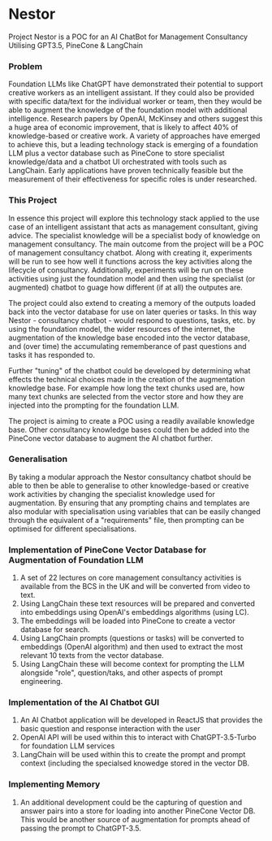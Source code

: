# Nestor
Project Nestor is a POC for an AI ChatBot for Management Consultancy Utilising GPT3.5, PineCone &amp; LangChain

### Problem
Foundation LLMs like ChatGPT have demonstrated their potential to support creative workers as an intelligent assistant.  If they could also be provided with specific data/text for the individual worker or team, then they would be able  to augment the knowledge of the foundation model with additional intelligence.  Research papers by OpenAI, McKinsey and others suggest this a huge area of economic improvement, that is likely to affect 40% of knowledge-based or creative work. A variety of approaches have emerged to achieve this, but a leading technology stack is emerging of a foundation LLM plus a vector database such as PineCone to store specialist knowledge/data and a chatbot UI orchestrated with tools such as LangChain.  Early applications have proven technically feasible but the measurement of their effectiveness for specific roles is under researched.

### This Project
In essence this project will explore this technology stack applied to the use case of an intelligent assistant that acts as management consultant, giving advice.  The  specialist knowledge will be a specialist body of knowledge on management consultancy.  The main outcome from the project will be a POC of management consultancy chatbot.  Along with creating it, experiments will be run to see how well it functions across the key activities along the lifecycle of consultancy.  Additionally, experiments will be run on these activities using just the foundation model and then using the specialist (or augmented) chatbot to guage how different (if at all) the outputes are.

The project could also extend to creating a memory of the outputs loaded back into the vector database for use on later queries or tasks.  In this way Nestor - consultancy chatbot - would respond to questions, tasks, etc. by using the foundation model, the wider resources of the internet, the augmentation of the knowledge base encoded into the vector database, and (over time) the accumulating rememberance of past questions and tasks it has responded to.

Further "tuning" of the chatbot could be developed by determining what effects the technical choices made in the creation of the augmentation knowledge base.  For example how long the text chunks used are, how many text chunks are selected from the vector store and how they are injected into the prompting for the foundation LLM.  

The project is aiming to create a POC using a readily available knowledge base.  Other consultancy knowledge bases could then be added into the PineCone vector database to augment the AI chatbot further.

### Generalisation
By taking a modular approach the Nestor consultancy chatbot should be able to then be able to generalise to other knowledge-based or creative work activities by changing the specialist knowledge used for augmentation. By ensuring that any prompting chains and templates are also modular with specialisation using variables that can be easily changed through the equivalent of a "requirements" file, then prompting can be optimised for different specialisations.

### Implementation of PineCone Vector Database for Augmentation of Foundation LLM

1.  A set of 22 lectures on core management consultancy activities is available from the BCS in the UK and will be converted from video to text.
2.  Using LangChain these text resources will be prepared and converted into embeddings using OpenAI's embeddings algorithms (using LC).
3.  The embeddings will be loaded into PineCone to create a vector database for search.
4.  Using LangChain prompts (questions or tasks) will be converted to embeddings (OpenAI algorithm) and then used to extract the most relevant 10 texts from the vector database.
5.  Using LangChain these will become context for prompting the LLM alongside "role", question/taks, and other aspects of prompt engineering.

### Implementation of the AI Chatbot GUI
1. An AI Chatbot application will be developed in ReactJS that provides the basic question and response interaction with the user
2. OpenAI API will be used within this to interact with ChatGPT-3.5-Turbo for foundation LLM services
3. LangChain will be used within this to create the prompt and prompt context (including the specialsed knowedge stored in the vector DB.

### Implementing Memory
1. An additional development could be the capturing of question and answer pairs into a store for loading into another PineCone Vector DB.  This would be another source of augmentation for prompts ahead of passing the prompt to ChatGPT-3.5.



